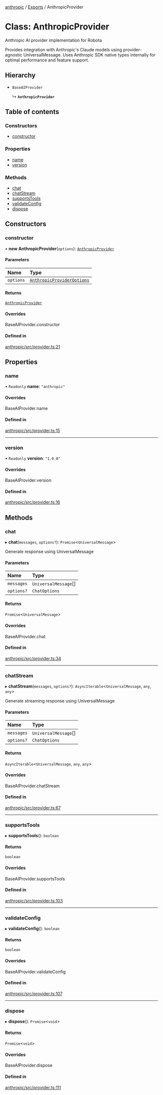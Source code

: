 <!-- 
 ⚠️  AUTO-GENERATED FILE - DO NOT EDIT MANUALLY
 This file is automatically generated by scripts/docs-generator.js
 To make changes, edit the source TypeScript files or update the generator script
-->

[anthropic](../../) / [Exports](../modules) / AnthropicProvider

# Class: AnthropicProvider

Anthropic AI provider implementation for Robota

Provides integration with Anthropic's Claude models using provider-agnostic UniversalMessage.
Uses Anthropic SDK native types internally for optimal performance and feature support.

## Hierarchy

- `BaseAIProvider`

  ↳ **`AnthropicProvider`**

## Table of contents

### Constructors

- [constructor](AnthropicProvider#constructor)

### Properties

- [name](AnthropicProvider#name)
- [version](AnthropicProvider#version)

### Methods

- [chat](AnthropicProvider#chat)
- [chatStream](AnthropicProvider#chatstream)
- [supportsTools](AnthropicProvider#supportstools)
- [validateConfig](AnthropicProvider#validateconfig)
- [dispose](AnthropicProvider#dispose)

## Constructors

### constructor

• **new AnthropicProvider**(`options`): [`AnthropicProvider`](AnthropicProvider)

#### Parameters

| Name | Type |
| :------ | :------ |
| `options` | [`AnthropicProviderOptions`](../interfaces/AnthropicProviderOptions) |

#### Returns

[`AnthropicProvider`](AnthropicProvider)

#### Overrides

BaseAIProvider.constructor

#### Defined in

[anthropic/src/provider.ts:21](https://github.com/woojubb/robota/blob/411e4a15f65b96ceeb9a966ecfd26b5a6b3b568b/packages/anthropic/src/provider.ts#L21)

## Properties

### name

• `Readonly` **name**: ``"anthropic"``

#### Overrides

BaseAIProvider.name

#### Defined in

[anthropic/src/provider.ts:15](https://github.com/woojubb/robota/blob/411e4a15f65b96ceeb9a966ecfd26b5a6b3b568b/packages/anthropic/src/provider.ts#L15)

___

### version

• `Readonly` **version**: ``"1.0.0"``

#### Overrides

BaseAIProvider.version

#### Defined in

[anthropic/src/provider.ts:16](https://github.com/woojubb/robota/blob/411e4a15f65b96ceeb9a966ecfd26b5a6b3b568b/packages/anthropic/src/provider.ts#L16)

## Methods

### chat

▸ **chat**(`messages`, `options?`): `Promise`\<`UniversalMessage`\>

Generate response using UniversalMessage

#### Parameters

| Name | Type |
| :------ | :------ |
| `messages` | `UniversalMessage`[] |
| `options?` | `ChatOptions` |

#### Returns

`Promise`\<`UniversalMessage`\>

#### Overrides

BaseAIProvider.chat

#### Defined in

[anthropic/src/provider.ts:34](https://github.com/woojubb/robota/blob/411e4a15f65b96ceeb9a966ecfd26b5a6b3b568b/packages/anthropic/src/provider.ts#L34)

___

### chatStream

▸ **chatStream**(`messages`, `options?`): `AsyncIterable`\<`UniversalMessage`, `any`, `any`\>

Generate streaming response using UniversalMessage

#### Parameters

| Name | Type |
| :------ | :------ |
| `messages` | `UniversalMessage`[] |
| `options?` | `ChatOptions` |

#### Returns

`AsyncIterable`\<`UniversalMessage`, `any`, `any`\>

#### Overrides

BaseAIProvider.chatStream

#### Defined in

[anthropic/src/provider.ts:67](https://github.com/woojubb/robota/blob/411e4a15f65b96ceeb9a966ecfd26b5a6b3b568b/packages/anthropic/src/provider.ts#L67)

___

### supportsTools

▸ **supportsTools**(): `boolean`

#### Returns

`boolean`

#### Overrides

BaseAIProvider.supportsTools

#### Defined in

[anthropic/src/provider.ts:103](https://github.com/woojubb/robota/blob/411e4a15f65b96ceeb9a966ecfd26b5a6b3b568b/packages/anthropic/src/provider.ts#L103)

___

### validateConfig

▸ **validateConfig**(): `boolean`

#### Returns

`boolean`

#### Overrides

BaseAIProvider.validateConfig

#### Defined in

[anthropic/src/provider.ts:107](https://github.com/woojubb/robota/blob/411e4a15f65b96ceeb9a966ecfd26b5a6b3b568b/packages/anthropic/src/provider.ts#L107)

___

### dispose

▸ **dispose**(): `Promise`\<`void`\>

#### Returns

`Promise`\<`void`\>

#### Overrides

BaseAIProvider.dispose

#### Defined in

[anthropic/src/provider.ts:111](https://github.com/woojubb/robota/blob/411e4a15f65b96ceeb9a966ecfd26b5a6b3b568b/packages/anthropic/src/provider.ts#L111)
